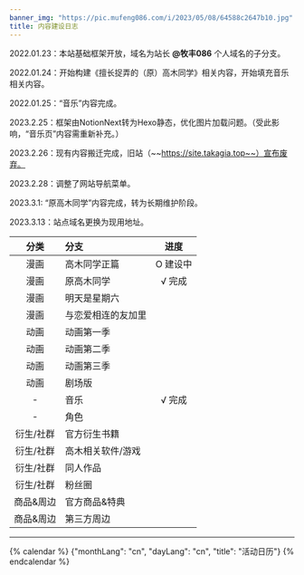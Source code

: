 ```yaml
---
banner_img: "https://pic.mufeng086.com/i/2023/05/08/64588c2647b10.jpg"
title: 内容建设日志
---
```

2022.01.23：本站基础框架开放，域名为站长 **@牧丰086** 个人域名的子分支。

2022.01.24：开始构建《擅长捉弄的（原）高木同学》相关内容，开始填充音乐相关内容。

2022.01.25：“音乐”内容完成。

2023.2.25：框架由NotionNext转为Hexo静态，优化图片加载问题。（受此影响，“音乐页”内容需重新补充。）

2023.2.26：现有内容搬迁完成，旧站（~~https://site.takagia.top~~）宣布废弃。

2023.2.28：调整了网站导航菜单。

2023.3.1: “原高木同学”内容完成，转为长期维护阶段。

2023.3.13：站点域名更换为现用地址。

|   分类    | 分支               |  进度  |
| :-------: | :----------------- | :----: |
|   漫画    | 高木同学正篇       | O 建设中 |
|   漫画    | 原高木同学         | √ 完成 | 长期维护中 |
|   漫画    | 明天是星期六       |        |
|   漫画    | 与恋爱相连的友加里 |        |
|   动画    | 动画第一季         |        |
|   动画    | 动画第二季         |        |
|   动画    | 动画第三季         |        |
|   动画    | 剧场版             |        |
|     -     | 音乐               | √ 完成 |
|     -     | 角色               |        |
| 衍生/社群 | 官方衍生书籍       |        |
| 衍生/社群 | 高木相关软件/游戏  |        |
| 衍生/社群 | 同人作品           |        |
| 衍生/社群 | 粉丝圈             |        |
| 商品&周边 | 官方商品&特典      |        |
| 商品&周边 | 第三方周边         |        |

---

{% calendar %}
{"monthLang": "cn", "dayLang": "cn", "title": "活动日历"}
{% endcalendar %}